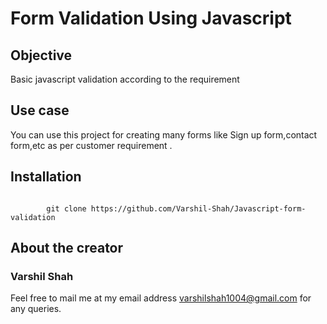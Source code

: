 # Form Validation Using Javascript

## Objective
Basic javascript validation according to the requirement

## Use case
You can use this project for creating many forms like Sign up form,contact form,etc as per customer requirement .

## Installation

``` git

        git clone https://github.com/Varshil-Shah/Javascript-form-validation

```

## About the creator
### Varshil Shah
Feel free to mail me at my email address [varshilshah1004@gmail.com](mailto:varshilshah1004@gmail.com) for any queries.



